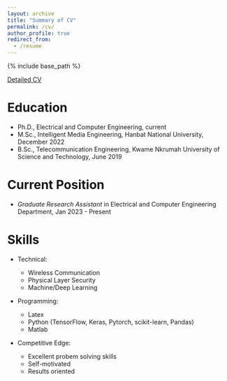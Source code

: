 ```yaml
---
layout: archive
title: "Summary of CV"
permalink: /cv/
author_profile: true
redirect_from:
  - /resume
---
```

{% include base_path %}

[Detailed CV](/files/CV.pdf)

Education
======
* Ph.D., Electrical and Computer Engineering, current 
* M.Sc., Intelligent Media Engineering, Hanbat National University, December 2022 
* B.Sc., Telecommunication Engineering, Kwame Nkrumah University of Science and Technology, June 2019

Current Position
======
* _Graduate Research Assistant_ in Electrical and Computer Engineering Department, Jan 2023 - Present 
  <!---* Researched guaranteeing physical-layer security using reconfigurable intelligent surfaces
  * Worked on security vulnerability analysis in LTE networks
  * Researched deep learning based end-to-end wireless communication and physical layer security
  * Mentored undergraduates on developing a deep learning based AI chatbot, Hayanmind Inc. Project-->
 

Skills
======
* Technical:
  * Wireless Communication
  * Physical Layer Security
  * Machine/Deep Learning
* Programming: 
  * Latex
  * Python (TensorFlow, Keras, Pytorch, scikit-learn, Pandas)
  * Matlab

* Competitive Edge: 
  * Excellent probem solving skills
  * Self-motivated
  * Results oriented

